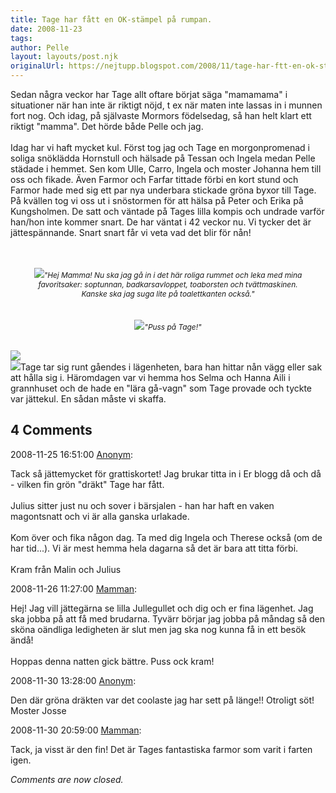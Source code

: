 ```yaml
---
title: Tage har fått en OK-stämpel på rumpan.
date: 2008-11-23
tags: 	
author: Pelle
layout: layouts/post.njk
originalUrl: https://nejtupp.blogspot.com/2008/11/tage-har-ftt-en-ok-stmpel-p-rumpan.html
---
```


Sedan några veckor har Tage allt oftare börjat säga "mamamama" i situationer när han inte är riktigt nöjd, t ex när maten inte lassas in i munnen fort nog. Och idag, på självaste Mormors födelsedag, så han helt klart ett riktigt "mamma". Det hörde både Pelle och jag.<br><br>Idag har vi haft mycket kul. Först tog jag och Tage en morgonpromenad i soliga snöklädda Hornstull och hälsade på Tessan och Ingela medan Pelle städade i hemmet. Sen kom Ulle, Carro, Ingela och moster Johanna hem till oss och fikade. Även Farmor och Farfar tittade förbi en kort stund och Farmor hade med sig ett par nya underbara stickade gröna byxor till Tage. På kvällen tog vi oss ut i snöstormen för att hälsa på Peter och Erika på Kungsholmen. De satt och väntade på Tages lilla kompis och undrade varför han/hon inte kommer snart. De har väntat i 42 veckor nu. Vi tycker det är jättespännande. Snart snart får vi veta vad det blir för nån!<br><br><br><div style="text-align: center;"><img src="../../../../img/Nov+2008+069.jpg"><span style="font-size:85%;"><span style="font-style: italic;">"Hej Mamma! Nu ska jag gå in i det här roliga rummet och leka med mina<br>favoritsaker: soptunnan, badkarsavloppet, toaborsten och tvättmaskinen.<br>Kanske ska jag suga lite på toalettkanten också."</span> </span></div><br><br><div style="text-align: center;"><img src="../../../../img/Nov+2008+077.jpg"><span style="font-size:85%;"><span style="font-style: italic;">"Puss på Tage!"<br><br><br></span></span></div><img src="../../../../img/Nov+2008+058.jpg"><br><img src="../../../../img/Nov+2008+083.jpg">Tage tar sig runt gåendes i lägenheten, bara han hittar nån vägg eller sak att hålla sig i. Häromdagen var vi hemma hos Selma och Hanna Aili i grannhuset och de hade en "lära gå-vagn" som Tage provade och tyckte var jättekul. En sådan måste vi skaffa.

<div class="comments">
	<div class="comments-header"><h2>4 Comments</h2></div>
	<div class="comments-body">
			<div class="comment" id="comment-2305874897236147311">
				<p class="comment-header">
					<date datetime="2008-11-25T16:51:00.000+01:00">2008-11-25 16:51:00</date> 
					<a href="undefined" rel="nofollow">Anonym</a>:
				</p>
				<div class="comment-content"><p>Tack så jättemycket för grattiskortet! Jag brukar titta in i Er blogg då och då - vilken fin grön "dräkt" Tage har fått.<BR/><BR/>Julius sitter just nu och sover i bärsjalen - han har haft en vaken magontsnatt och vi är alla ganska urlakade. <BR/><BR/>Kom över och fika någon dag. Ta med dig Ingela och Therese också (om de har tid...). Vi är mest hemma hela dagarna så det är bara att titta förbi. <BR/><BR/>Kram från Malin och Julius</p></div>
				<div class="comment-footer"></div>
			</div>
			<div class="comment" id="comment-2006975040345048527">
				<p class="comment-header">
					<date datetime="2008-11-26T11:27:00.000+01:00">2008-11-26 11:27:00</date> 
					<a href="https://www.blogger.com/profile/15863123892860534613" rel="nofollow">Mamman</a>:
				</p>
				<div class="comment-content"><p>Hej! Jag vill jättegärna se lilla Jullegullet och dig och er fina lägenhet. Jag ska jobba på att få med brudarna. Tyvärr börjar jag jobba på måndag så den sköna oändliga ledigheten är slut men jag ska nog kunna få in ett besök ändå! <BR/><BR/>Hoppas denna natten gick bättre. Puss ock kram!</p></div>
				<div class="comment-footer"></div>
			</div>
			<div class="comment" id="comment-4104989638296595227">
				<p class="comment-header">
					<date datetime="2008-11-30T13:28:00.000+01:00">2008-11-30 13:28:00</date> 
					<a href="undefined" rel="nofollow">Anonym</a>:
				</p>
				<div class="comment-content"><p>Den där gröna dräkten var det coolaste jag har sett på länge!! Otroligt söt!<BR/>Moster Josse</p></div>
				<div class="comment-footer"></div>
			</div>
			<div class="comment" id="comment-1404157091332712820">
				<p class="comment-header">
					<date datetime="2008-11-30T20:59:00.000+01:00">2008-11-30 20:59:00</date> 
					<a href="https://www.blogger.com/profile/15863123892860534613" rel="nofollow">Mamman</a>:
				</p>
				<div class="comment-content"><p>Tack, ja visst är den fin! Det är Tages fantastiska farmor som varit i farten igen.</p></div>
				<div class="comment-footer"></div>
			</div></div>
	<p class="comments-footer"><em>Comments are now closed.</em></p>
</div>